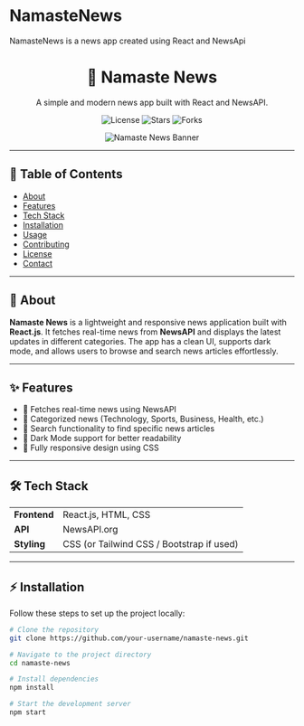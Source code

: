 # NamasteNews
 NamasteNews is a news app created using React and NewsApi
<!-- Project Title -->
<h1 align="center">📰 Namaste News</h1>

<!-- Tagline -->
<p align="center">A simple and modern news app built with React and NewsAPI.</p>

<!-- Badges (Optional) -->
<p align="center">
  <img src="https://img.shields.io/github/license/your-username/namaste-news" alt="License">
  <img src="https://img.shields.io/github/stars/your-username/namaste-news" alt="Stars">
  <img src="https://img.shields.io/github/forks/your-username/namaste-news" alt="Forks">
</p>

<!-- Project Banner -->
<p align="center">
  <img src="https://via.placeholder.com/800x400?text=Namaste+News+Banner" alt="Namaste News Banner">
</p>

---

<!-- Table of Contents -->
<h2>📌 Table of Contents</h2>

<ul>
  <li><a href="#about">About</a></li>
  <li><a href="#features">Features</a></li>
  <li><a href="#tech-stack">Tech Stack</a></li>
  <li><a href="#installation">Installation</a></li>
  <li><a href="#usage">Usage</a></li>
  <li><a href="#contributing">Contributing</a></li>
  <li><a href="#license">License</a></li>
  <li><a href="#contact">Contact</a></li>
</ul>

---

<!-- About Section -->
<h2 id="about">📖 About</h2>
<p>
  <strong>Namaste News</strong> is a lightweight and responsive news application built with <strong>React.js</strong>. It fetches real-time news from <strong>NewsAPI</strong> and displays the latest updates in different categories. The app has a clean UI, supports dark mode, and allows users to browse and search news articles effortlessly.
</p>

---

<!-- Features Section -->
<h2 id="features">✨ Features</h2>

<ul>
  <li>🔹 Fetches real-time news using NewsAPI</li>
  <li>🔹 Categorized news (Technology, Sports, Business, Health, etc.)</li>
  <li>🔹 Search functionality to find specific news articles</li>
  <li>🔹 Dark Mode support for better readability</li>
  <li>🔹 Fully responsive design using CSS</li>
</ul>

---

<!-- Tech Stack Section -->
<h2 id="tech-stack">🛠️ Tech Stack</h2>

<table>
  <tr>
    <td><strong>Frontend</strong></td>
    <td>React.js, HTML, CSS</td>
  </tr>
  <tr>
    <td><strong>API</strong></td>
    <td>NewsAPI.org</td>
  </tr>
  <tr>
    <td><strong>Styling</strong></td>
    <td>CSS (or Tailwind CSS / Bootstrap if used)</td>
  </tr>
</table>

---

<!-- Installation Section -->
<h2 id="installation">⚡ Installation</h2>

<p>Follow these steps to set up the project locally:</p>

```bash
# Clone the repository
git clone https://github.com/your-username/namaste-news.git

# Navigate to the project directory
cd namaste-news

# Install dependencies
npm install

# Start the development server
npm start
